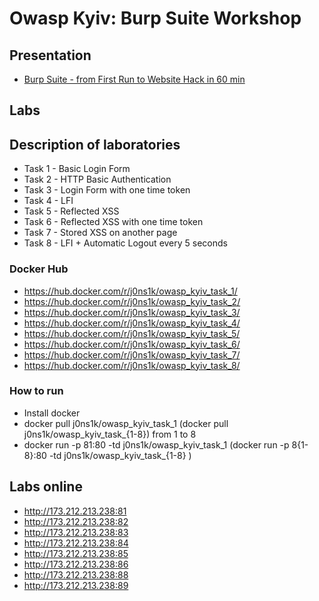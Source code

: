 # Owasp Kyiv: Burp Suite Workshop

## Presentation
* [Burp Suite - from First Run to Website Hack in 60 min ](https://github.com/0NtgO/Owasp-Kyiv/blob/master/Owasp_Kiev_29.09.pdf)

## Labs
## Description of laboratories 
* Task 1 - Basic Login Form
* Task 2 - HTTP Basic Authentication
* Task 3 - Login Form with one time token
* Task 4 - LFI
* Task 5 - Reflected XSS
* Task 6 - Reflected XSS with one time token
* Task 7 - Stored XSS on another page
* Task 8 - LFI + Automatic Logout every 5 seconds

### Docker Hub
* https://hub.docker.com/r/j0ns1k/owasp_kyiv_task_1/
* https://hub.docker.com/r/j0ns1k/owasp_kyiv_task_2/
* https://hub.docker.com/r/j0ns1k/owasp_kyiv_task_3/
* https://hub.docker.com/r/j0ns1k/owasp_kyiv_task_4/
* https://hub.docker.com/r/j0ns1k/owasp_kyiv_task_5/
* https://hub.docker.com/r/j0ns1k/owasp_kyiv_task_6/
* https://hub.docker.com/r/j0ns1k/owasp_kyiv_task_7/
* https://hub.docker.com/r/j0ns1k/owasp_kyiv_task_8/
### How to run
* Install docker
* docker pull j0ns1k/owasp_kyiv_task_1 (docker pull j0ns1k/owasp_kyiv_task_{1-8}) from 1 to 8
* docker run -p 81:80 -td j0ns1k/owasp_kyiv_task_1 (docker run -p 8{1-8}:80 -td j0ns1k/owasp_kyiv_task_{1-8} ) 

## Labs online 
* http://173.212.213.238:81
* http://173.212.213.238:82
* http://173.212.213.238:83
* http://173.212.213.238:84
* http://173.212.213.238:85
* http://173.212.213.238:86
* http://173.212.213.238:88
* http://173.212.213.238:89
